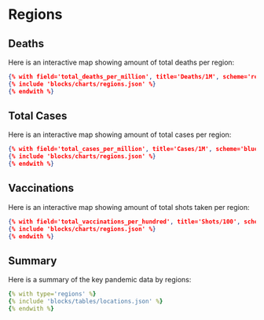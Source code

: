 # Regions

## Deaths

Here is an interactive map showing amount of total deaths per region:

```json chart
{% with field='total_deaths_per_million', title='Deaths/1M', scheme='reds' %}
{% include 'blocks/charts/regions.json' %}
{% endwith %}
```

## Total Cases

Here is an interactive map showing amount of total cases per region:

```json chart
{% with field='total_cases_per_million', title='Cases/1M', scheme='blues' %}
{% include 'blocks/charts/regions.json' %}
{% endwith %}
```

## Vaccinations

Here is an interactive map showing amount of total shots taken per region:

```json chart
{% with field='total_vaccinations_per_hundred', title='Shots/100', scheme='greens' %}
{% include 'blocks/charts/regions.json' %}
{% endwith %}
```

## Summary

Here is a summary of the key pandemic data by regions:

```yaml table
{% with type='regions' %}
{% include 'blocks/tables/locations.json' %}
{% endwith %}
```
